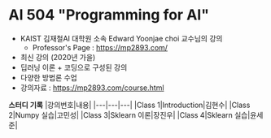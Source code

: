 # AI 504 "Programming for AI"
- KAIST 김재철AI 대학원 소속 Edward Yoonjae choi 교수님의 강의
    - Professor's Page : https://mp2893.com/
- 최신 강의 (2020년 가을)
- 딥러닝 이론 + 코딩으로 구성된 강의
- 다양한 방법론 수업
- 강의자료 : https://mp2893.com/course.html


**스터디 기록**
|강의번호|내용|
|---|---|---|
|Class 1|Introduction|김현수|
|Class 2|Numpy 실습|고민성|
|Class 3|Sklearn 이론|장진우|
|Class 4|Sklearn 실습|윤세준|
